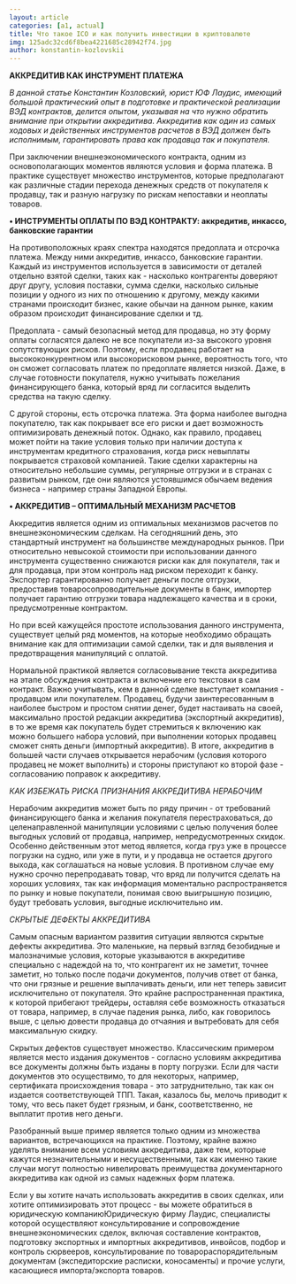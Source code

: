 ```yaml
---
layout: article
categories: [a1, actual]
title: Что такое ICO и как получить инвестиции в криптовалюте
img: 125adc32cd6f8bea4221685c28942f74.jpg
author: konstantin-kozlovskii
---
```

**АККРЕДИТИВ КАК ИНСТРУМЕНТ ПЛАТЕЖА**

*В данной статье Константин Козловский, юрист ЮФ Лаудис, имеющий большой практический опыт в подготовке и практической реализации ВЭД 
контрактов, делится опытом, указывая на что нужно обратить внимание при открытии аккредитива. Аккредитив как один из самых ходовых и 
действенных инструментов расчетов в ВЭД должен быть исполнимым, гарантировать права как продавца так и покупателя.* 

При заключении внешнеэкономического контракта, одним из основополагающих моментов являются условия и форма платежа. В практике 
существует множество инструментов, которые предполагают как различные стадии перехода денежных средств от покупателя к продавцу, 
так и разную нагрузку по рискам непоставки и неоплаты товаров.

**•	ИНСТРУМЕНТЫ ОПЛАТЫ ПО ВЭД КОНТРАКТУ: аккредитив, инкассо, банковские гарантии**

На противоположных краях спектра находятся предоплата и отсрочка платежа. Между ними аккредитив, инкассо, банковские гарантии. 
Каждый из инструментов используется в зависимости от деталей отдельно взятой сделки, таких как - насколько контрагенты доверяют 
друг другу, условия поставки, сумма сделки, насколько сильные позиции у одного из них по отношению к другому, между какими странами 
происходит бизнес, какие обычаи на данном рынке, каким образом происходит финансирование сделки и тд.

Предоплата - самый безопасный метод для продавца, но эту форму оплаты согласятся далеко не все покупатели из-за высокого уровня 
сопутствующих рисков. Поэтому, если продавец работает на высококонкурентном или высокорисковом рынке, вероятность того, что он сможет 
согласовать платеж по предоплате является низкой. Даже, в случае готовности покупателя, нужно учитывать пожелания финансирующего банка,
который вряд ли согласится выделить средства на такую сделку.

С другой стороны, есть отсрочка платежа. Эта форма наиболее выгодна покупателю, так как покрывает все его риски и дает возможность 
оптимизировать денежный поток. Однако, как правило, продавец может пойти на такие условия только при наличии доступа к инструментам 
кредитного страхования, когда риск невыплаты покрывается страховой компанией. Такие сделки характерны на относительно небольшие суммы, 
регулярные отгрузки и в странах с развитым рынком, где они являются устоявшимся обычаем ведения бизнеса - например страны Западной 
Европы.

**•	АККРЕДИТИВ – ОПТИМАЛЬНЫЙ МЕХАНИЗМ РАСЧЕТОВ**

Аккредитив является одним из оптимальных механизмов расчетов по внешнеэкономическим сделкам. На сегодняшний день, это стандартный
инструмент на большинстве международных рынков. При относительно невысокой стоимости при использовании данного инструмента существенно 
снижаются риски как для покупателя, так и для продавца, при этом контроль над риском переходит к банку. Экспортер гарантированно 
получает деньги после отгрузки, предоставив товаросопроводительные документы в банк, импортер получает гарантию отгрузки товара 
надлежащего качества и в сроки, предусмотренные контрактом.

Но при всей кажущейся простоте использования данного инструмента, существует целый ряд моментов, на которые необходимо обращать внимание
как для оптимизации самой сделки, так и для выявления и предотвращения манипуляций с оплатой.

Нормальной практикой является  согласовывание текста аккредитива на этапе обсуждения контракта и включение его текстовки в сам контракт.
Важно учитывать, кем в данной сделке выступает компания - продавцом или покупателем. Продавец, будучи заинтересованным в наиболее 
быстром и простом снятии денег, будет настаивать на своей, максимально простой редакции аккредитива (экспортный аккредитив), в то же 
время как покупатель будет стремиться к включению как можно большего набора условий, при выполнении которых продавец сможет снять 
деньги (импортный аккредитив). В итоге, аккредитив в большей части случаев открывается нерабочим (условия которого продавец не может 
выполнить) и стороны приступают ко второй фазе - согласованию поправок к аккредитиву. 

*КАК ИЗБЕЖАТЬ РИСКА ПРИЗНАНИЯ АККРЕДИТИВА НЕРАБОЧИМ*

Нерабочим аккредитив может быть по ряду причин - от требований финансирующего банка и желания покупателя перестраховаться, до 
целенаправленной манипуляции условиями с целью получения более выгодных условий от продавца, например, непредусмотренных скидок. 
Особенно действенным этот метод является, когда груз уже в процессе погрузки на судно, или уже в пути, и у продавца не остается 
другого выхода, как соглашаться на новые условия. В противном случае ему нужно срочно перепродавать товар, что вряд ли получится 
сделать на хороших условиях, так как информация моментально распространяется по рынку и новые покупатели, понимая свою выигрышную 
позицию, будут требовать условия, выгодные исключительно им.


*СКРЫТЫЕ ДЕФЕКТЫ АККРЕДИТИВА*


Самым опасным вариантом развития ситуации являются скрытые дефекты аккредитива. Это маленькие, на первый взгляд безобидные и 
малозначимые условия, которые указываются в аккредитиве специально с надеждой на то, что контрагент их не заметит, точнее заметит, 
но только после подачи документов, получив ответ от банка, что они грязные и решение выплачивать деньги, или нет теперь зависит 
исключительно от покупателя. Это крайне распространенная практика, к которой прибегают трейдеры, оставляя себе возможность отказаться 
от товара, например, в случае падения рынка, либо, как говорилось выше, с целью довести продавца до отчаяния и вытребовать для себя 
максимальную скидку.

Скрытых дефектов существует множество. Классическим примером является место издания документов - согласно условиям аккредитива все 
документы должны быть изданы в порту погрузки. Если для части документов это осуществимо, то для некоторых, например, сертификата 
происхождения товара - это затруднительно, так как он издается соответствующей ТПП. Такая, казалось бы, мелочь приводит к тому, 
что весь пакет будет грязным, и банк, соответственно, не выплатит против него деньги.

Разобранный выше пример является только одним из множества вариантов, встречающихся на практике. Поэтому, крайне важно уделять внимание 
всем условиям аккредитива, даже тем, которые кажутся незначительными и несущественными, так как именно такие случаи могут полностью 
нивелировать преимущества документарного аккредитива как одной из самых надежных форм платежа.

Если у вы хотите начать использовать аккредитив в своих сделках, или хотите оптимизировать этот процесс - вы можете обратиться в 
юридическую компаниюЮридическую фирму Лаудис, специалисты которой осуществляют консультирование и сопровождение внешнеэкономических 
сделок, включая составление контрактов, подготовку экспортных и импортных аккредитивов, инвойсов, подбор и контроль сюрвееров, 
консультирование по товарораспорядительным документам (экспедиторские расписки, коносаменты) и прочие услуги, касающиеся 
импорта/экспорта товаров.

